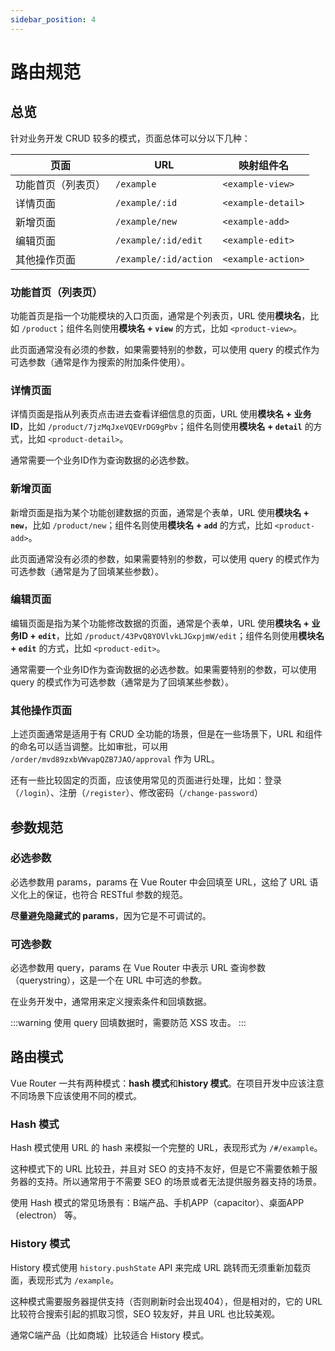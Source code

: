 ```yaml
---
sidebar_position: 4
---
```


# 路由规范

## 总览

针对业务开发 CRUD 较多的模式，页面总体可以分以下几种：

| 页面        | 	URL                  | 	映射组件名              |
|-----------|-----------------------|---------------------|
| 功能首页（列表页） | 	`/example`           | 	`<example-view>`   |
| 详情页面      | 	`/example/:id`       | 	`<example-detail>` |
| 新增页面      | 	`/example/new`       | 	`<example-add>`    |
| 编辑页面      | 	`/example/:id/edit`  | 	`<example-edit>`   |
| 其他操作页面    | `/example/:id/action` | 	`<example-action>` |

### 功能首页（列表页）

功能首页是指一个功能模块的入口页面，通常是个列表页，URL 使用**模块名**，比如 `/product`；组件名则使用**模块名 + `view`** 的方式，比如 `<product-view>`。

此页面通常没有必须的参数，如果需要特别的参数，可以使用 query 的模式作为可选参数（通常是作为搜索的附加条件使用）。

### 详情页面

详情页面是指从列表页点击进去查看详细信息的页面，URL 使用**模块名 + 业务ID**，比如 `/product/7jzMqJxeVQEVrDG9gPbv`；组件名则使用**模块名 + `detail`** 的方式，比如 `<product-detail>`。

通常需要一个业务ID作为查询数据的必选参数。

### 新增页面

新增页面是指为某个功能创建数据的页面，通常是个表单，URL 使用**模块名 + `new`**，比如 `/product/new`；组件名则使用**模块名 + `add`** 的方式，比如 `<product-add>`。

此页面通常没有必须的参数，如果需要特别的参数，可以使用 query 的模式作为可选参数（通常是为了回填某些参数）。

### 编辑页面

编辑页面是指为某个功能修改数据的页面，通常是个表单，URL 使用**模块名 + 业务ID + `edit`**，比如 `/product/43PvQ8YOVlvkLJGxpjmW/edit`；组件名则使用**模块名 + `edit`** 的方式，比如 `<product-edit>`。

通常需要一个业务ID作为查询数据的必选参数。如果需要特别的参数，可以使用 query 的模式作为可选参数（通常是为了回填某些参数）。

### 其他操作页面

上述页面通常是适用于有 CRUD 全功能的场景，但是在一些场景下，URL 和组件的命名可以适当调整。比如审批，可以用 `/order/mvd89zxbVWvapQZB7JAO/approval` 作为 URL。

还有一些比较固定的页面，应该使用常见的页面进行处理，比如：登录（`/login`）、注册（`/register`）、修改密码（`/change-password`）

## 参数规范

### 必选参数

必选参数用 params，params 在 Vue Router 中会回填至 URL，这给了 URL 语义化上的保证，也符合 RESTful 参数的规范。

**尽量避免隐藏式的 params**，因为它是不可调试的。

### 可选参数

必选参数用 query，params 在 Vue Router 中表示 URL 查询参数（querystring），这是一个在 URL 中可选的参数。

在业务开发中，通常用来定义搜索条件和回填数据。

:::warning
使用 query 回填数据时，需要防范 XSS 攻击。
:::

## 路由模式

Vue Router 一共有两种模式：**hash 模式**和**history 模式**。在项目开发中应该注意不同场景下应该使用不同的模式。

### Hash 模式

Hash 模式使用 URL 的 hash 来模拟一个完整的 URL，表现形式为 `/#/example`。

这种模式下的 URL 比较丑，并且对 SEO 的支持不友好，但是它不需要依赖于服务器的支持。所以通常用于不需要 SEO 的场景或者无法提供服务器支持的场景。

使用 Hash 模式的常见场景有：B端产品、手机APP（capacitor）、桌面APP（electron） 等。

### History 模式

History 模式使用 `history.pushState` API 来完成 URL 跳转而无须重新加载页面，表现形式为 `/example`。

这种模式需要服务器提供支持（否则刷新时会出现404），但是相对的，它的 URL 比较符合搜索引起的抓取习惯，SEO 较友好，并且 URL 也比较美观。

通常C端产品（比如商城）比较适合 History 模式。
